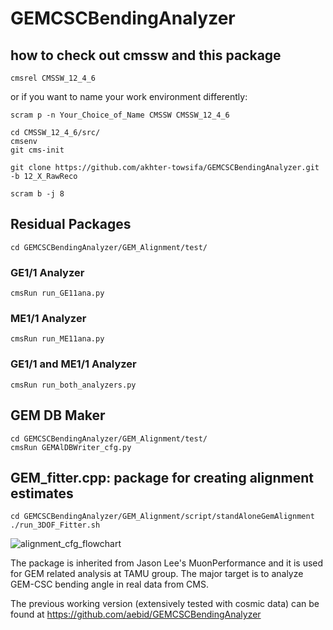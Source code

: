 # GEMCSCBendingAnalyzer

## how to check out cmssw and this package

```
cmsrel CMSSW_12_4_6 
```
or if you want to name your work environment differently: 

```scram p -n Your_Choice_of_Name CMSSW CMSSW_12_4_6```


```
cd CMSSW_12_4_6/src/
cmsenv
git cms-init

git clone https://github.com/akhter-towsifa/GEMCSCBendingAnalyzer.git -b 12_X_RawReco

scram b -j 8
```

## Residual Packages
```
cd GEMCSCBendingAnalyzer/GEM_Alignment/test/
```
### GE1/1 Analyzer
```
cmsRun run_GE11ana.py
```
### ME1/1 Analyzer
```
cmsRun run_ME11ana.py
```
### GE1/1 and ME1/1 Analyzer
```
cmsRun run_both_analyzers.py
```
## GEM DB Maker
```
cd GEMCSCBendingAnalyzer/GEM_Alignment/test/
cmsRun GEMAlDBWriter_cfg.py
```
## GEM_fitter.cpp: package for creating alignment estimates
```
cd GEMCSCBendingAnalyzer/GEM_Alignment/script/standAloneGemAlignment
./run_3DOF_Fitter.sh
```
![alignment_cfg_flowchart](https://github.com/akhter-towsifa/GEMCSCBendingAnalyzer/assets/51368122/e4141fa9-64f3-4be7-b0d0-6a545466a1dd)




The package is inherited from Jason Lee's MuonPerformance and it is used for GEM related analysis at TAMU group. The major target is to analyze GEM-CSC bending angle in real data from CMS.

The previous working version (extensively tested with cosmic data) can be found at https://github.com/aebid/GEMCSCBendingAnalyzer

